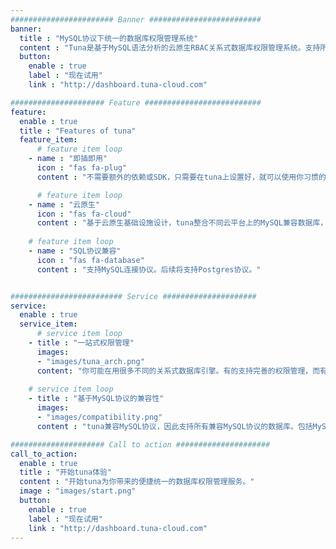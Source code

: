 ```yaml
---
####################### Banner #########################
banner:
  title : "MySQL协议下统一的数据库权限管理系统"
  content : "Tuna是基于MySQL语法分析的云原生RBAC关系式数据库权限管理系统。支持所有的兼容MySQL协议的数据库，并将它们在用户角度下抽象为同一个连接点下的不同的本地库来进行统一权限管理。在tuna上设置好RBAC模型下的用户、角色、策略和资源，即可开始体验中心化管理的便捷数据库权限管理服务。"
  button:
    enable : true
    label : "现在试用"
    link : "http://dashboard.tuna-cloud.com"

##################### Feature ##########################
feature:
  enable : true
  title : "Features of tuna"
  feature_item:
      # feature item loop
    - name : "即插即用"
      icon : "fas fa-plug"
      content : "不需要额外的依赖或SDK，只需要在tuna上设置好，就可以使用你习惯的MySQL驱动进行连接。"

      # feature item loop
    - name : "云原生"
      icon : "fas fa-cloud"
      content : "基于云原生基础设施设计，tuna整合不同云平台上的MySQL兼容数据库，成为一个统一的管理系统。"
      
    # feature item loop
    - name : "SQL协议兼容"
      icon : "fas fa-database"
      content : "支持MySQL连接协议。后续将支持Postgres协议。"


######################### Service #####################
service:
  enable : true
  service_item:
      # service item loop
    - title : "一站式权限管理"
      images:
      - "images/tuna_arch.png"
      content: "你可能在用很多不同的关系式数据库引擎。有的支持完善的权限管理，而有的没有。同时你还需要对每一个正在运行的引擎进行单独的权限设置和部署，这更增添了维护的成本。使用tuna作为中心式的权限管理系统，你可以对所有的MySQL协议兼容的数据库进行统一的权限管理。"
        
    # service item loop
    - title : "基于MySQL协议的兼容性"
      images:
      - "images/compatibility.png"
      content : "tuna兼容MySQL协议，因此支持所有兼容MySQL协议的数据库。包括MySQL，MariaDB，ClickHouse，Spanner，TiDB等。所有这些都可以被抽象成为tuna服务下的本地库，并且为它们提供统一的RBAC权限管理服务。"

##################### Call to action #####################
call_to_action:
  enable : true
  title : "开始tuna体验"
  content : "开始tuna为你带来的便捷统一的数据库权限管理服务。"
  image : "images/start.png"
  button:
    enable : true
    label : "现在试用"
    link : "http://dashboard.tuna-cloud.com"
---
```

